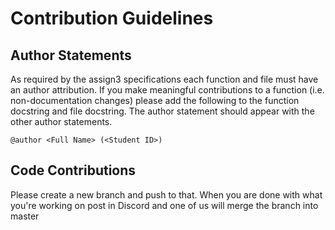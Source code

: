 # Contribution Guidelines
## Author Statements
As required by the assign3 specifications each function and file must have an author attribution. If you make meaningful contributions to a function (i.e. non-documentation changes) please add the following to the function docstring and file docstring. The author statement should appear with the other author statements.

```
@author <Full Name> (<Student ID>)
```

## Code Contributions
Please create a new branch and push to that. When you are done with what you're working on post in Discord and one of us will merge the branch into master